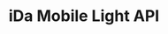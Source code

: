 ---
title: iDa Mobile Light API

language_tabs:
  - xml : WSDL

toc_footers:
  - <a href='http://www.idamob.ru'>@ copyright iDa Mobile 2016</a>
  - <a href='http://doc.idamob.ru'>@ documentation iDa Mobile</a>

includes:
  - light/requestStructs
  - light/getLocalizedRssUrls
  - light/setLocalizedRssUrls
  - light/updateCurrencyRate
  - light/getFormTypes
  - light/getLocationTypes
  - light/addForm
  - light/editForm
  - light/getBanners
  - light/removeForm
  - light/mergeLocations
  - light/mergeLocationServices
  - light/mergeLocationStatuses
  - light/mergeLocationTypes
  - light/mergeFormTypes
  - light/removeContact
  - light/updateBanner
  - light/getContacts
  - light/removeBanner
  - light/getLocations
  - light/getNearestLocation
  - light/editContact
  - light/addCurrencyRate
  - light/addContact
  - light/getCurrencyRates
  - light/addBanner
  - light/getForms
  - light/removeCurrencyRate
  - light/deleteLocations
  - light/removeLocationStatus
  - light/removeLocationType
  - light/removeFormType
  - light/deleteLocationStatuses
  - light/deleteFormTypes
  - light/getNewsFeed
  - light/dataStructs
  - light/WsLocalizedRssUrl
  - light/WsFormDTO
  - light/WsBannerDTO
  - light/WsCurrencyRateDTO
  - light/WsLocationDTO
  - light/WsLocationTypeDTO
  - light/WsLocationStatusDTO
  - light/WsLocationServiceDTO
  - light/WsContactDTO
  - light/WsFormTypeDTO
  - light/WsNewsDTO
  - light/outIntagration
  - light/createOrder
  - light/faq

search: true
---